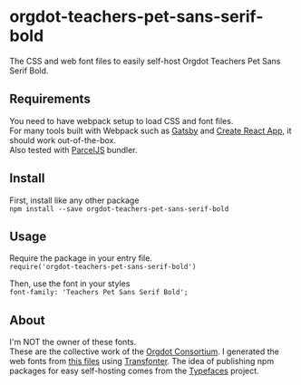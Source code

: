 # orgdot-teachers-pet-sans-serif-bold
The CSS and web font files to easily self-host Orgdot Teachers Pet Sans Serif Bold.

## Requirements
You need to have webpack setup to load CSS and font files.<br />For many tools built with Webpack such as [Gatsby](https://github.com/gatsbyjs/gatsby") and [Create React App](https://github.com/facebookincubator/create-react-app), it should work out-of-the-box.<br />Also tested with [ParcelJS]("https://parceljs.org/") bundler.

## Install
First, install like any other package<br />`npm install --save orgdot-teachers-pet-sans-serif-bold`

## Usage
Require the package in your entry file.<br />`require('orgdot-teachers-pet-sans-serif-bold')`

Then, use the font in your styles<br />`font-family: 'Teachers Pet Sans Serif Bold';`

## About
I'm NOT the owner of these fonts.<br />These are the collective work of the [Orgdot Consortium]("http://www.orgdot.com").
I generated the web fonts from [this files]("http://www.orgdot.com/aliasfonts/index.htm") using [Transfonter]("https://transfonter.org").
The idea of publishing npm packages for easy self-hosting comes from the [Typefaces]("https://github.com/KyleAMathews/typefaces") project.
